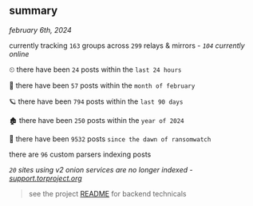 
## summary
_february 6th, 2024_

currently tracking `163` groups across `299` relays & mirrors - _`104` currently online_

⏲ there have been `24` posts within the `last 24 hours`

🦈 there have been `57` posts within the `month of february`

🪐 there have been `794` posts within the `last 90 days`

🏚 there have been `250` posts within the `year of 2024`

🦕 there have been `9532` posts `since the dawn of ransomwatch`

there are `96` custom parsers indexing posts

_`20` sites using v2 onion services are no longer indexed - [support.torproject.org](https://support.torproject.org/onionservices/v2-deprecation/)_

> see the project [README](https://github.com/joshhighet/ransomwatch#ransomwatch--) for backend technicals
